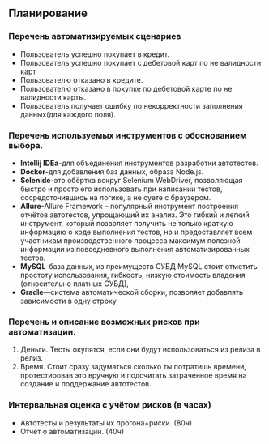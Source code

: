 ## Планирование

### Перечень автоматизируемых сценариев 
* Пользователь успешно покупает в кредит.
* Пользователь успешно покупает с дебетовой карт по не валидности карт
* Пользователю отказано в кредите.
* Пользователю отказано в покупке по дебетовой карте по не валидности карты.
* Пользователь получает ошибку по некорректности заполнения данных(для каждого поля).

 ### Перечень используемых инструментов с обоснованием выбора.
 * **Intellij IDEa**-для объединения инструментов разработки автотестов.
 * **Docker**-для добавления баз данных, образа Node.js.
 * **Selenide**-это обёртка вокруг Selenium WebDriver, 
   позволяющая быстро и просто его использовать при написании тестов, сосредоточившись на логике,
   а не суете с браузером.
 * **Allure**-Allure Framework – популярный инструмент построения отчётов автотестов, 
   упрощающий их анализ. Это гибкий и легкий инструмент, который позволяет получить не только краткую информацию 
   о ходе выполнения тестов, но и предоставляет всем участникам производственного процесса максимум полезной информации
   из повседневного выполнения автоматизированных тестов.
 * **MySQL**-база данных, из преимуществ СУБД MySQL стоит отметить простоту использования, гибкость,
   низкую стоимость владения (относительно платных СУБД),
 * **Gradle**—система автоматической сборки, позволяет добавлять зависимости в одну строку

### Перечень и описание возможных рисков при автоматизации.
1. Деньги. Тесты окупятся, если они будут использоваться из релиза в релиз.
2. Время. Стоит сразу задуматься сколько ты потратишь времени, протестировав это вручную и подсчитать
затраченное время на создание и поддержание автотестов.

### Интервальная оценка с учётом рисков (в часах) 
* Автотесты и результаты их прогона+риски. (80ч) 
* Отчет о автоматизации. (40ч)


